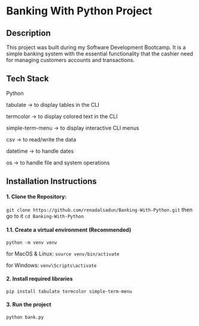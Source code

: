 
# Banking With Python Project



## Description
This project was built during my Software Development Bootcamp. It is a simple banking system with the essential functionality that the cashier need for managing customers accounts and transactions.


## Tech Stack
Python

tabulate -> to display tables in the CLI

termcolor -> to display colored text in the CLI

simple-term-menu -> to display interactive CLI menus

csv -> to read/write the data

datetime -> to handle dates

os -> to handle file and system operations


## Installation Instructions
#### 1. Clone the Repository:
`git clone https://github.com/renadalsadun/Banking-With-Python.git`
then go to it `cd Banking-With-Python`

#### 1.1. Create a virtual environment (Recommended)

`python -m venv venv`

for MacOS & Linux: `source venv/bin/activate`

for Windows: `venv\Scripts\activate`

#### 2. Install required libraries 
`pip install tabulate termcolor simple-term-menu`


#### 3. Run the project
`python bank.py`



